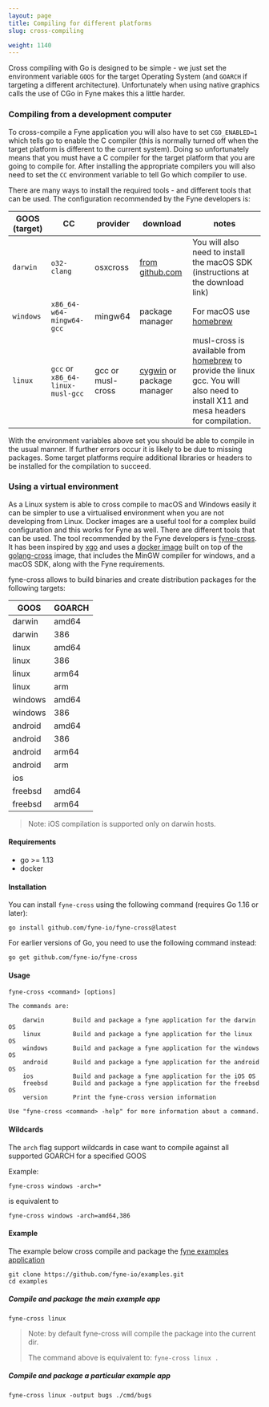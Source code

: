 ```yaml
---
layout: page
title: Compiling for different platforms
slug: cross-compiling

weight: 1140
---
```


Cross compiling with Go is designed to be simple - we just set the environment variable `GOOS` for the target Operating System (and `GOARCH` if targeting a different architecture). Unfortunately when using native graphics calls the use of CGo in Fyne makes this a little harder.

### Compiling from a development computer

To cross-compile a Fyne application you will also have to set `CGO_ENABLED=1` which tells go to enable the C compiler (this is normally turned off when the target platform is different to the current system). Doing so unfortunately means that you must have a C compiler for the target platform that you are going to compile for.
After installing the appropriate compilers you will also need to set the `CC` environment variable to tell Go which compiler to use.

There are many ways to install the required tools - and different tools that can be used. The configuration recommended by the Fyne developers is:

| GOOS (target) | CC | provider | download | notes |
|------|----|----------|----------|-------|
| `darwin`  | `o32-clang` | osxcross | [from github.com](https://github.com/tpoechtrager/osxcross) | You will also need to install the macOS SDK (instructions at the download link) |
| `windows` | `x86_64-w64-mingw64-gcc` | mingw64 | package manager | For macOS use [homebrew](https://brew.sh) |
| `linux`   | `gcc` or `x86_64-linux-musl-gcc` | gcc or musl-cross | [cygwin](https://www.cygwin.com/) or package manager | musl-cross is available from [homebrew](https://brew.sh) to provide the linux gcc. You will also need to install X11 and mesa headers for compilation. |

With the environment variables above set you should be able to compile in the usual manner.
If further errors occur it is likely to be due to missing packages. Some target platforms require additional libraries or headers to be installed for the compilation to succeed.

### Using a virtual environment

As a Linux system is able to cross compile to macOS and Windows easily it can be simpler to use a virtualised environment when you are not developing from Linux. Docker images are a useful tool for a complex build configuration and this works for Fyne as well. There are different tools that can be used. The tool recommended by the Fyne developers is [fyne-cross](https://github.com/fyne-io/fyne-cross). It has been inspired by [xgo](https://github.com/karalabe/xgo) and uses a [docker image](https://hub.docker.com/r/fyneio/fyne-cross) built on top of the [golang-cross](https://github.com/docker/golang-cross) image,
that includes the MinGW compiler for windows, and a macOS SDK, along with the Fyne requirements.

fyne-cross allows to build binaries and create distribution packages for the following targets:

| GOOS | GOARCH |
|------|----|
| darwin | amd64 |
| darwin | 386 |
| linux | amd64 |
| linux | 386 |
| linux | arm64 |
| linux | arm |
| windows | amd64 |
| windows | 386 |
| android | amd64 |
| android | 386 |
| android | arm64 |
| android | arm |
| ios | |
| freebsd | amd64 |
| freebsd | arm64 |

> Note: iOS compilation is supported only on darwin hosts.

#### Requirements

- go >= 1.13
- docker

#### Installation

You can install `fyne-cross` using the following command (requires Go 1.16 or later):

```
go install github.com/fyne-io/fyne-cross@latest
```

For earlier versions of Go, you need to use the following command instead:

```
go get github.com/fyne-io/fyne-cross
```

#### Usage

```
fyne-cross <command> [options]

The commands are:

	darwin        Build and package a fyne application for the darwin OS
	linux         Build and package a fyne application for the linux OS
	windows       Build and package a fyne application for the windows OS
	android       Build and package a fyne application for the android OS
	ios           Build and package a fyne application for the iOS OS
	freebsd       Build and package a fyne application for the freebsd OS
	version       Print the fyne-cross version information

Use "fyne-cross <command> -help" for more information about a command.
```

#### Wildcards

The `arch` flag support wildcards in case want to compile against all supported GOARCH for a specified GOOS

Example:

```
fyne-cross windows -arch=*
```

is equivalent to

```
fyne-cross windows -arch=amd64,386
```

#### Example

The example below cross compile and package the [fyne examples application](https://github.com/fyne-io/examples)

```
git clone https://github.com/fyne-io/examples.git
cd examples
```

##### Compile and package the main example app

```
fyne-cross linux
```

> Note: by default fyne-cross will compile the package into the current dir.
>
> The command above is equivalent to: `fyne-cross linux .`

##### Compile and package a particular example app

```
fyne-cross linux -output bugs ./cmd/bugs
```
